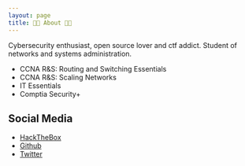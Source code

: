 ```yaml
---
layout: page
title: 👨‍💻 About 👨‍💻
---
```

Cybersecurity enthusiast, open source lover and ctf addict. Student of networks and systems administration.
																									
* CCNA R&S: Routing and Switching Essentials
* CCNA R&S: Scaling Networks 
* IT Essentials 
* Comptia Security+ 

## Social Media

* [HackTheBox](https://www.hackthebox.eu/home/users/profile/257310)
* [Github ](https://github.com/b3nj1-1/)
* [Twitter](https://twitter.com/b3nj1_1)
